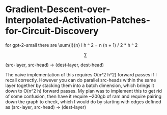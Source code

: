 # Gradient-Descent-over-Interpolated-Activation-Patches-for-Circuit-Discovery

for gpt-2-small there are \sum{l}{n} l h ^ 2 = n (n + 1) / 2 * h ^ 2 

$$
\sum
$$

(src-layer, src-head) -> (dest-layer, dest-head) 

The naive implementation of this requires O(n^2 h^2) forward passes if I recall correctly. However you can do parallel src-heads within the same layer together by stacking them into a batch dimension, which brings it down to O(n^2 h) forward passes. My plan was to implement this to get rid of some confusion, then have it require ~200gb of ram and require pairing down the graph to check, which I would do by starting with edges defined as (src-layer, src-head) -> (dest-layer) 
